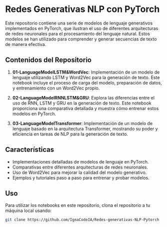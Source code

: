 # Redes Generativas NLP con PyTorch

Este repositorio contiene una serie de modelos de lenguaje generativos implementados en PyTorch, que ilustran el uso de diferentes arquitecturas de redes neuronales para el procesamiento del lenguaje natural. Estos modelos se han utilizado para comprender y generar secuencias de texto de manera efectiva.

## Contenidos del Repositorio

1. **01-LanguageModelLSTM&WordVec**: Implementación de un modelo de lenguaje utilizando LSTM y Word2Vec para la generación de texto. Este notebook incluye el proceso de carga del modelo, preparación de datos, y entrenamiento con un Word2Vec propio.

2. **02-LanguageModelRNNLSTM&GRU**: Explora las diferencias entre el uso de RNN, LSTM y GRU en la generación de texto. Este notebook proporciona una comparativa detallada y muestra cómo entrenar estos modelos en PyTorch.

3. **03-LanguageModelTransformer**: Implementación de un modelo de lenguaje basado en la arquitectura Transformer, mostrando su poder y eficiencia en tareas de NLP para la generación de texto.

## Características

- Implementaciones detalladas de modelos de lenguaje en PyTorch.
- Comparativas entre diferentes arquitecturas de redes neuronales.
- Uso de Word2Vec para mejorar la calidad del modelo generativo.
- Ejemplos y tutoriales paso a paso para entrenar y probar modelos.

## Uso

Para utilizar los notebooks en este repositorio, clona el repositorio a tu máquina local usando:

```bash
git clone https://github.com/IgnaCodeIA/Redes-generativas-NLP-Pytorch
